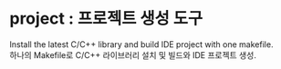 # project : 프로젝트 생성 도구
Install the latest C/C++ library and build IDE project with one makefile.   
하나의 Makefile로 C/C++ 라이브러리 설치 및 빌드와 IDE 프로젝트 생성.   
